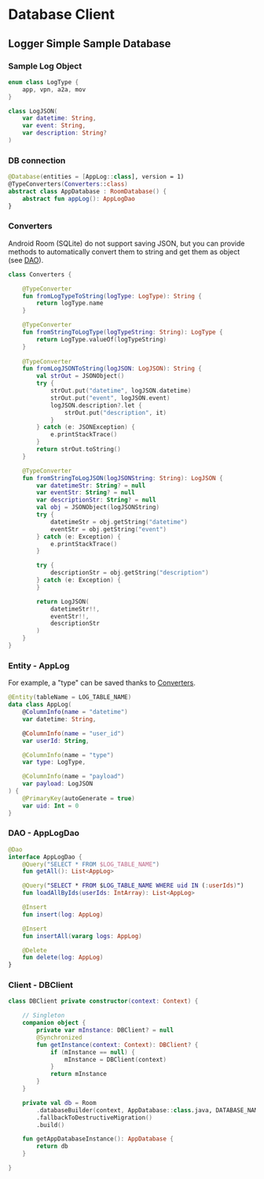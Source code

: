 # Database Client

## Logger Simple Sample Database

### Sample Log Object

```kotlin
enum class LogType {
    app, vpn, a2a, mov
}

class LogJSON(
    var datetime: String,
    var event: String,
    var description: String?
)
```

### DB connection

```kotlin
@Database(entities = [AppLog::class], version = 1)
@TypeConverters(Converters::class)
abstract class AppDatabase : RoomDatabase() {
    abstract fun appLog(): AppLogDao
}
```

### Converters

Android Room (SQLite) do not support saving JSON, but you can provide methods to automatically convert them to string and get them as object (see [DAO](database-client.md#dao-applogdao)).

```kotlin
class Converters {

    @TypeConverter
    fun fromLogTypeToString(logType: LogType): String {
        return logType.name
    }

    @TypeConverter
    fun fromStringToLogType(logTypeString: String): LogType {
        return LogType.valueOf(logTypeString)
    }
    
    @TypeConverter
    fun fromLogJSONToString(logJSON: LogJSON): String {
        val strOut = JSONObject()
        try {
            strOut.put("datetime", logJSON.datetime)
            strOut.put("event", logJSON.event)
            logJSON.description?.let {
                strOut.put("description", it)
            }
        } catch (e: JSONException) {
            e.printStackTrace()
        }
        return strOut.toString()
    }

    @TypeConverter
    fun fromStringToLogJSON(logJSONString: String): LogJSON {
        var datetimeStr: String? = null
        var eventStr: String? = null
        var descriptionStr: String? = null
        val obj = JSONObject(logJSONString)
        try {
            datetimeStr = obj.getString("datetime")
            eventStr = obj.getString("event")
        } catch (e: Exception) {
            e.printStackTrace()
        }

        try {
            descriptionStr = obj.getString("description")
        } catch (e: Exception) {
        }

        return LogJSON(
            datetimeStr!!,
            eventStr!!,
            descriptionStr
        )
    }
}
```

### Entity - AppLog

For example, a "type" can be saved thanks to [Converters](database-client.md#converters).

```kotlin
@Entity(tableName = LOG_TABLE_NAME)
data class AppLog(
    @ColumnInfo(name = "datetime")
    var datetime: String,

    @ColumnInfo(name = "user_id")
    var userId: String,

    @ColumnInfo(name = "type")
    var type: LogType,

    @ColumnInfo(name = "payload")
    var payload: LogJSON
) {
    @PrimaryKey(autoGenerate = true)
    var uid: Int = 0
}
```

### DAO - AppLogDao

```kotlin
@Dao
interface AppLogDao {
    @Query("SELECT * FROM $LOG_TABLE_NAME")
    fun getAll(): List<AppLog>

    @Query("SELECT * FROM $LOG_TABLE_NAME WHERE uid IN (:userIds)")
    fun loadAllByIds(userIds: IntArray): List<AppLog>

    @Insert
    fun insert(log: AppLog)

    @Insert
    fun insertAll(vararg logs: AppLog)

    @Delete
    fun delete(log: AppLog)
}
```

### Client - DBClient

```kotlin
class DBClient private constructor(context: Context) {

    // Singleton
    companion object {
        private var mInstance: DBClient? = null
        @Synchronized
        fun getInstance(context: Context): DBClient? {
            if (mInstance == null) {
                mInstance = DBClient(context)
            }
            return mInstance
        }
    }

    private val db = Room
        .databaseBuilder(context, AppDatabase::class.java, DATABASE_NAME)
        .fallbackToDestructiveMigration()
        .build()

    fun getAppDatabaseInstance(): AppDatabase {
        return db
    }

}
```
